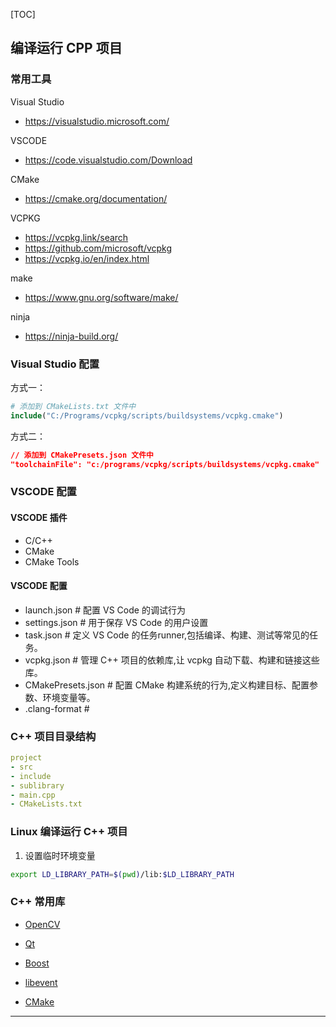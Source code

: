 [TOC]
## 编译运行 CPP 项目

### 常用工具

Visual Studio

- https://visualstudio.microsoft.com/

VSCODE

- https://code.visualstudio.com/Download

CMake

- https://cmake.org/documentation/

VCPKG

- https://vcpkg.link/search
- https://github.com/microsoft/vcpkg
- https://vcpkg.io/en/index.html

make

- https://www.gnu.org/software/make/

ninja

- https://ninja-build.org/

### Visual Studio 配置

方式一：

```cmake
# 添加到 CMakeLists.txt 文件中
include("C:/Programs/vcpkg/scripts/buildsystems/vcpkg.cmake")
```

方式二：

```json
// 添加到 CMakePresets.json 文件中
"toolchainFile": "c:/programs/vcpkg/scripts/buildsystems/vcpkg.cmake"
```

### VSCODE  配置
#### VSCODE 插件
- C/C++
- CMake
- CMake Tools
#### VSCODE 配置
- launch.json   # 配置 VS Code 的调试行为
- settings.json # 用于保存 VS Code 的用户设置
- task.json     # 定义 VS Code 的任务runner,包括编译、构建、测试等常见的任务。
- vcpkg.json    # 管理 C++ 项目的依赖库,让 vcpkg 自动下载、构建和链接这些库。
- CMakePresets.json  # 配置 CMake 构建系统的行为,定义构建目标、配置参数、环境变量等。
- .clang-format # 

### C++ 项目目录结构

```yaml
project
- src
- include
- sublibrary
- main.cpp
- CMakeLists.txt
```



### Linux 编译运行 C++ 项目

1. 设置临时环境变量

```bash
export LD_LIBRARY_PATH=$(pwd)/lib:$LD_LIBRARY_PATH
```



### C++ 常用库

- [OpenCV](https://opencv.org)

- [Qt](https://www.qt.io/zh-cn)

- [Boost](https://www.boost.org)

- [libevent](https://libevent.org)

- [CMake](https://cmake.org/)

------

